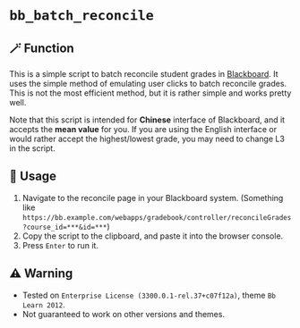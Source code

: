 # `bb_batch_reconcile`

## 🪄 Function

This is a simple script to batch reconcile student grades in [Blackboard](https://www.blackboard.com/). It uses the simple method of emulating user clicks to batch reconcile grades. This is not the most efficient method, but it is rather simple and works pretty well.

Note that this script is intended for **Chinese** interface of Blackboard, and it accepts the **mean value** for you. If you are using the English interface or would rather accept the highest/lowest grade, you may need to change L3 in the script.

## 📖 Usage

1. Navigate to the reconcile page in your Blackboard system. (Something like `https://bb.example.com/webapps/gradebook/controller/reconcileGrades?course_id=***&id=***`)
2. Copy the script to the clipboard, and paste it into the browser console.
3. Press `Enter` to run it.

## ⚠️ Warning

- Tested on `Enterprise License (3300.0.1-rel.37+c07f12a)`, theme `Bb Learn 2012`.
- Not guaranteed to work on other versions and themes.
